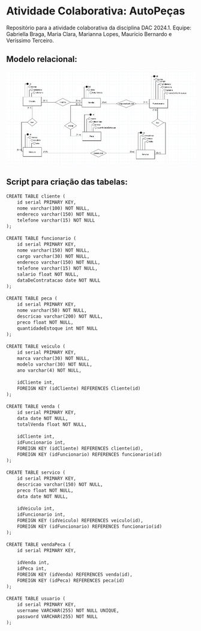 # Atividade Colaborativa: AutoPeças
Repositório para a atividade colaborativa da disciplina DAC 2024.1. Equipe: Gabriella Braga, Maria Clara, Marianna Lopes, Mauricio Bernardo e Veríssimo Terceiro.

## Modelo relacional:
![Modelo relacional](modeloConceitual.png)

## Script para criação das tabelas:
```postgresql
CREATE TABLE cliente (
	id serial PRIMARY KEY,
	nome varchar(100) NOT NULL,
	endereco varchar(150) NOT NULL,
	telefone varchar(15) NOT NULL
);

CREATE TABLE funcionario (
	id serial PRIMARY KEY,
	nome varchar(150) NOT NULL,
	cargo varchar(30) NOT NULL,
	endereco varchar(150) NOT NULL,
	telefone varchar(15) NOT NULL,
	salario float NOT NULL,
	dataDeContratacao date NOT NULL
);

CREATE TABLE peca (
	id serial PRIMARY KEY,
	nome varchar(50) NOT NULL,
	descricao varchar(200) NOT NULL,
	preco float NOT NULL,
	quantidadeEstoque int NOT NULL
);

CREATE TABLE veiculo (
	id serial PRIMARY KEY,
	marca varchar(30) NOT NULL,
	modelo varchar(30) NOT NULL,
	ano varchar(4) NOT NULL,

	idCliente int,
	FOREIGN KEY (idCliente) REFERENCES Cliente(id)
);

CREATE TABLE venda (
	id serial PRIMARY KEY,
	data date NOT NULL,
	totalVenda float NOT NULL,

	idCliente int,
	idFuncionario int,
	FOREIGN KEY (idCliente) REFERENCES cliente(id),
	FOREIGN KEY (idFuncionario) REFERENCES funcionario(id)
);

CREATE TABLE servico (
	id serial PRIMARY KEY,
	descricao varchar(150) NOT NULL,
	preco float NOT NULL,
	data date NOT NULL,

	idVeiculo int,
	idFuncionario int,
	FOREIGN KEY (idVeiculo) REFERENCES veiculo(id),
	FOREIGN KEY (idFuncionario) REFERENCES funcionario(id)
);

CREATE TABLE vendaPeca (
	id serial PRIMARY KEY,

	idVenda int,
	idPeca int,
	FOREIGN KEY (idVenda) REFERENCES venda(id),
	FOREIGN KEY (idPeca) REFERENCES peca(id)
);

CREATE TABLE usuario (
    id serial PRIMARY KEY,
    username VARCHAR(255) NOT NULL UNIQUE,
    password VARCHAR(255) NOT NULL
);

```